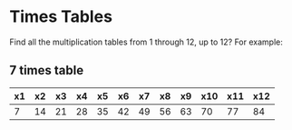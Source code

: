 # Times Tables

Find all the multiplication tables from 1 through 12, up to 12? For example:

## 7 times table

| x1 | x2 | x3 | x4 | x5 | x6 | x7 | x8 | x9 | x10 | x11 | x12 |
|----|----|----|----|----|----|----|----|----|-----|-----|-----|
| 7  | 14 | 21 | 28 | 35 | 42 | 49 | 56 | 63 | 70  | 77  | 84  |

